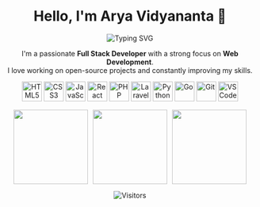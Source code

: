 <div align="center">

# Hello, I'm Arya Vidyananta 👋  

<p align="center">
  <img src="https://readme-typing-svg.herokuapp.com?font=Fira+Code&speed=50&pause=500&color=36BCF7&width=435&lines=Web+Developer;Backend+Developer;Tech+Enthusiast" alt="Typing SVG" />
</p>

I'm a passionate **Full Stack Developer** with a strong focus on **Web Development**.  
I love working on open-source projects and constantly improving my skills.  

<p align="center">
  <img src="https://cdn.jsdelivr.net/gh/devicons/devicon/icons/html5/html5-original.svg" alt="HTML5" width="40" height="40"/>
  <img src="https://cdn.jsdelivr.net/gh/devicons/devicon/icons/css3/css3-original.svg" alt="CSS3" width="40" height="40"/>
  <img src="https://cdn.jsdelivr.net/gh/devicons/devicon/icons/javascript/javascript-original.svg" alt="JavaScript" width="40" height="40"/>
  <img src="https://cdn.jsdelivr.net/gh/devicons/devicon/icons/react/react-original.svg" alt="React" width="40" height="40"/>
  <img src="https://cdn.jsdelivr.net/gh/devicons/devicon/icons/php/php-original.svg" alt="PHP" width="40" height="40"/>
  <img src="https://cdn.jsdelivr.net/gh/devicons/devicon/icons/laravel/laravel-original.svg" alt="Laravel" width="40" height="40"/>
  <img src="https://cdn.jsdelivr.net/gh/devicons/devicon/icons/python/python-original.svg" alt="Python" width="40" height="40"/>
  <img src="https://cdn.jsdelivr.net/gh/devicons/devicon/icons/go/go-original.svg" alt="Go" width="40" height="40"/>
  <img src="https://cdn.jsdelivr.net/gh/devicons/devicon/icons/git/git-original.svg" alt="Git" width="40" height="40"/>
  <img src="https://cdn.jsdelivr.net/gh/devicons/devicon/icons/vscode/vscode-original.svg" alt="VS Code" width="40" height="40"/>
</p>
 

<div style="display: flex; gap: 10px; justify-content: center; flex-wrap: wrap;">
  <img src="https://github-profile-summary-cards.vercel.app/api/cards/stats?username=aryavidyananta&theme=radical" height="150"/>
  <img src="https://github-readme-stats.vercel.app/api/top-langs/?username=aryavidyananta&layout=compact&langs_count=8&theme=radical" height="150"/>
  <img src="https://streak-stats.demolab.com?user=aryavidyananta&theme=radical&hide_border=true&hide_current_streak=true&hide_longest_streak=true" height="150"/>
</div>

![Visitors](https://komarev.com/ghpvc/?username=aryavidyananta&label=Profile%20Views&color=0e75b6&style=flat)

